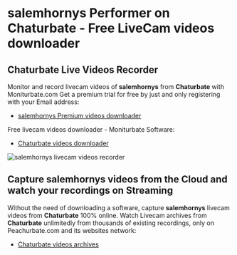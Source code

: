 # salemhornys Performer on Chaturbate - Free LiveCam videos downloader

## Chaturbate Live Videos Recorder

Monitor and record livecam videos of **salemhornys** from **Chaturbate** with Moniturbate.com
Get a premium trial for free by just and only registering with your Email address:
* [salemhornys Premium videos downloader](https://moniturbate.com/request-demo-licence-key.html)

Free livecam videos downloader - Moniturbate Software:
* [Chaturbate videos downloader](https://moniturbate.com/moniturbate-download-software.html)

![salemhornys livecam videos recorder](https://peachurnet.com/templates/moniturbate-software.png)


## Capture salemhornys videos from the Cloud and watch your recordings on Streaming

Without the need of downloading a software, capture **salemhornys** livecam videos from **Chaturbate** 100% online.
Watch Livecam archives from **Chaturbate** unlimitedly from thousands of existing recordings, only on Peachurbate.com and its websites network:
* [Chaturbate videos archives](https://peachurnet.com/)